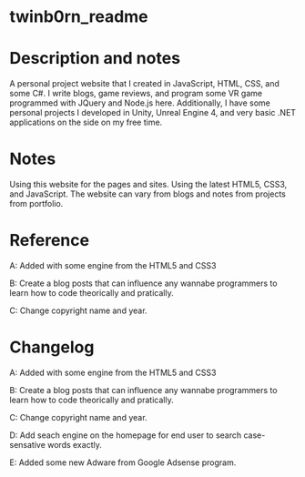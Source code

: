 # twinb0rn_readme

# Description and notes

A personal project website that I created in  JavaScript, HTML, CSS, and some C#. I write blogs, game reviews, and program some VR game programmed with JQuery and Node.js here. Additionally, I have some personal projects I developed in Unity, Unreal Engine 4, and very basic .NET applications on the side on my free time. 

# Notes

Using this website for the pages and sites. Using the latest HTML5, CSS3, and JavaScript. The website can vary from blogs and notes from projects from portfolio. 

# Reference


A:  Added with some engine from the HTML5 and CSS3

B:  Create a blog posts that can influence any wannabe programmers to learn how to code theorically and pratically. 

C:  Change copyright name and year.

# Changelog

A:  Added with some engine from the HTML5 and CSS3

B:  Create a blog posts that can influence any wannabe programmers to learn how to code theorically and pratically. 

C:  Change copyright name and year.

D:  Add seach engine on the homepage for end user to search case-sensative words exactly. 

E:  Added some new Adware from Google Adsense program.
